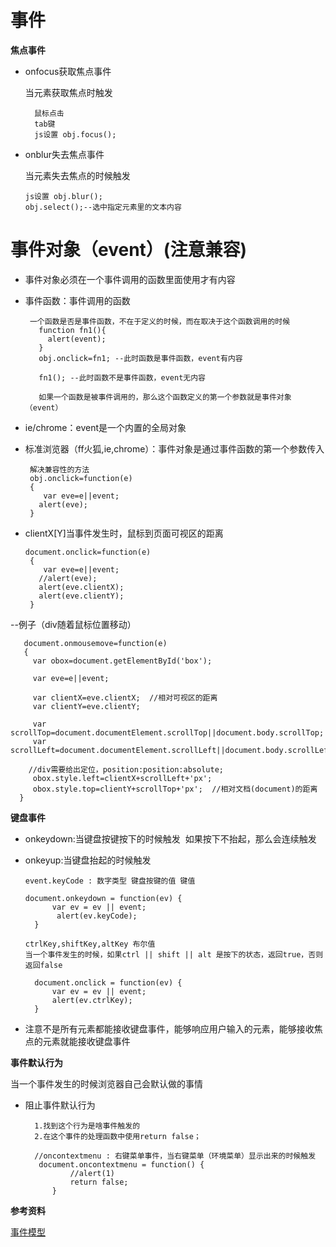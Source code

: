 事件
=====

**焦点事件**

* onfocus获取焦点事件
    
    当元素获取焦点时触发  
        
        鼠标点击   
        tab键   
        js设置 obj.focus();   

* onblur失去焦点事件

    当元素失去焦点的时候触发   
    
      js设置 obj.blur();     
      obj.select();--选中指定元素里的文本内容
      
      
事件对象（event）(注意兼容)
======

 * 事件对象必须在一个事件调用的函数里面使用才有内容
 
 * 事件函数：事件调用的函数
 
        一个函数是否是事件函数，不在于定义的时候，而在取决于这个函数调用的时候
          function fn1(){
            alert(event);
          }
          obj.onclick=fn1; --此时函数是事件函数，event有内容

          fn1(); --此时函数不是事件函数，event无内容
          
          如果一个函数是被事件调用的，那么这个函数定义的第一个参数就是事件对象（event） 
 
 * ie/chrome：event是一个内置的全局对象
 
 * 标准浏览器（ff火狐,ie,chrome）：事件对象是通过事件函数的第一个参数传入 
  
        解决兼容性的方法
        obj.onclick=function(e)
        {
           var eve=e||event;
          alert(eve);
        }

 * clientX[Y]当事件发生时，鼠标到页面可视区的距离
  
       document.onclick=function(e)
        {
           var eve=e||event;
          //alert(eve);
          alert(eve.clientX);
          alert(eve.clientY);
        }

--例子（div随着鼠标位置移动）

       document.onmousemove=function(e)
       {
         var obox=document.getElementById('box');

         var eve=e||event;

         var clientX=eve.clientX;  //相对可视区的距离
         var clientY=eve.clientY;

         var scrollTop=document.documentElement.scrollTop||document.body.scrollTop;
         var scrollLeft=document.documentElement.scrollLeft||document.body.scrollLeft;

        //div需要给出定位，position:position:absolute;
         obox.style.left=clientX+scrollLeft+'px';
         obox.style.top=clientY+scrollTop+'px';  //相对文档(document)的距离	 
      }


**键盘事件**

* onkeydown:当键盘按键按下的时候触发  如果按下不抬起，那么会连续触发

* onkeyup:当键盘抬起的时候触发

      event.keyCode : 数字类型 键盘按键的值 键值
      
      document.onkeydown = function(ev) {
            var ev = ev || event;
             alert(ev.keyCode);
        }

	  ctrlKey,shiftKey,altKey 布尔值
	  当一个事件发生的时候，如果ctrl || shift || alt 是按下的状态，返回true，否则返回false
             
        document.onclick = function(ev) {
            var ev = ev || event;
            alert(ev.ctrlKey);
        }

* 注意不是所有元素都能接收键盘事件，能够响应用户输入的元素，能够接收焦点的元素就能接收键盘事件


**事件默认行为**

当一个事件发生的时候浏览器自己会默认做的事情

* 阻止事件默认行为

        1.找到这个行为是啥事件触发的
        2.在这个事件的处理函数中使用return false；

        //oncontextmenu : 右键菜单事件，当右键菜单（环境菜单）显示出来的时候触发
         document.oncontextmenu = function() {
                //alert(1)
                return false;
            }

**参考资料**

[事件模型](http://javascript.ruanyifeng.com/dom/event.html)

